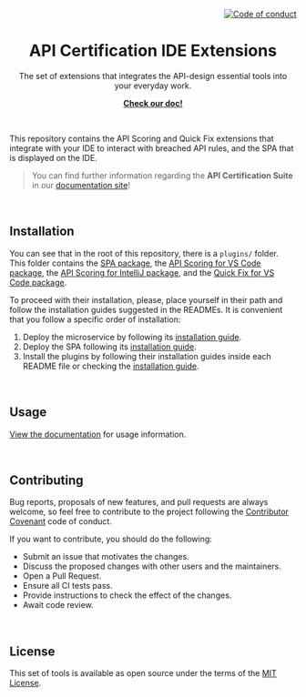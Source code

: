 <p align="right">
    <a href="CODE_OF_CONDUCT.md"><img src="https://img.shields.io/badge/Contributor%20Covenant-2.1-4baaaa.svg" alt="Code of conduct"></a>
</p>

<p align="center">
    <h1 align="center">API Certification IDE Extensions</h1>
    <p align="center">The set of extensions that integrates the API-design essential tools into your everyday work.</p>
    <p align="center"><strong><a href="https://albalro.github.io/ide-extensions/overview/">Check our doc!</a></strong></p>
    <br>
</p>

This repository contains the API Scoring and Quick Fix extensions that integrate with your IDE to interact with breached API rules, and the SPA that is displayed on the IDE.

> You can find further information regarding the **API Certification Suite** in our [documentation site](https://albalro.github.io)!

<br>

## Installation

You can see that in the root of this repository, there is a `plugins/` folder. This folder contains the [SPA package](/plugins/spa-apiscoringviewer), the [API Scoring for VS Code package](/plugins/vscode-apiscoring), the [API Scoring for IntelliJ package](/plugins/intellij-apiscoring), and the [Quick Fix for VS Code package](/plugins/vscode-quickfix).

To proceed with their installation, please, place yourself in their path and follow the installation guides suggested in the READMEs. It is convenient that you follow a specific order of installation:

1. Deploy the microservice by following its [installation guide](https://albalro.github.io/certification-system/microservice/#installation).
2. Deploy the SPA following its [installation guide](https://albalro.github.io/ide-extensions/overview/#spa-deployment).
3. Install the plugins by following their installation guides inside each README file or checking the [installation guide](https://albalro.github.io/ide-extensions/overview/#installation).

<br>

## Usage

[View the documentation](https://albalro.github.io/ide-extensions/overview/) for usage information.

<br>

## Contributing

Bug reports, proposals of new features, and pull requests are always welcome, so feel free to contribute to the project following the [Contributor Covenant](http://contributor-covenant.org) code of conduct.

If you want to contribute, you should do the following:

- Submit an issue that motivates the changes.
- Discuss the proposed changes with other users and the maintainers.
- Open a Pull Request.
- Ensure all CI tests pass.
- Provide instructions to check the effect of the changes.
- Await code review.

<br>

## License

This set of tools is available as open source under the terms of the [MIT License](http://opensource.org/licenses/MIT).
